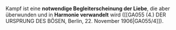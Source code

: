 
Kampf ist eine **notwendige Begleiterscheinung der Liebe**, die aber überwunden und in **Harmonie verwandelt** wird ([[GA055 (4.) DER URSPRUNG DES BÖSEN, Berlin, 22. November 1906|GA055/4]]).
